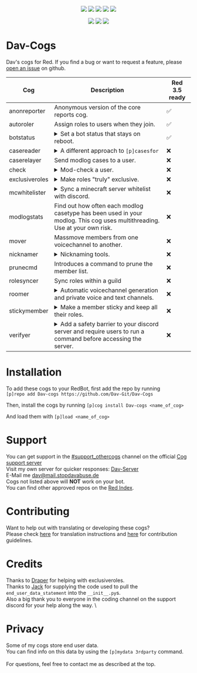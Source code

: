 <p align="center">
<a href="https://discord.gg/z6Nhqc5"><img src="https://discordapp.com/api/guilds/552178115175252005/embed.png"></a>
<a href="https://github.com/Rapptz/discord.py"><img src="https://img.shields.io/static/v1?label=Discord&message=py&color=blue&style=flat&logo=discord"></a>
<a href="https://github.com/Cog-Creators/Red-DiscordBot/tree/V3/develop"><img src="https://img.shields.io/static/v1?label=Red-DiscordBot&message=Cogs&color=red&style=for-the-badge"></a>
<a href="https://www.python.org/"><img src="https://img.shields.io/static/v1?label=Python&message=3.8.1&color=blue&style=flat&logo=python"></a>
<img src="https://img.shields.io/badge/code%20style-black-000000.svg"></p>
<p align="center"><img src="https://github.com/Dav-Git/Dav-Cogs/workflows/Lint%20Python/badge.svg">
<img src="https://img.shields.io/static/v1?label=PRs&message=Welcome&color=green&style=flat&logo=GitHub">
<img src="https://github.com/Dav-Git/Dav-Cogs/workflows/Black/badge.svg"></p>

# Dav-Cogs

Dav's cogs for Red. If you find a bug or want to request a feature, please [open an issue](https://github.com/Dav-Git/Dav-Cogs/issues/new) on github.

| Cog | Description | Red 3.5 ready |
| --- | ----------- | ------------- |
| anonreporter | Anonymous version of the core reports cog. | ✅ |
| autoroler | Assign roles to users when they join. | ✅ |
| botstatus | <details><summary>Set a bot status that stays on reboot.</summary>This cog will save your bot status settings (if you use the dedicated command) and apply them on bot startup or reboot.</details> | ✅ |
| casereader | <details><summary>A different approach to ``[p]casesfor``</summary>For some users it might be inconvenient to have to click through a menu of cases when using the ``[p]casesfor`` command. Casereader sends a list of all cases linked to a user when the ``[p]read`` command is used.</details> | ❌ |
| caserelayer | Send modlog cases to a user. | ❌ |
| check | <details><summary>Mod-check a user.</summary>The ``[p]check`` command calls the commands ``[p]userinfo``, ``[p]read`` (if [casereader](https://github.com/Dav-Git/Dav-Cogs) is installed), ``[p]warnings`` (if casereader is not installed) and ``[p]listflag`` (if [flag](https://github.com/bobloy/Fox-V3/) is installed).</details> | ❌ |
| exclusiveroles | <details><summary>Make roles "truly" exclusive.</summary>Allows you to set 2 roles exclusive to each other. That way, when a user is being assigned a new role, the old role which is exclusive with the new role will be removed.</details> | ❌ |
| mcwhitelister | <details><summary>Sync a minecraft server whitelist with discord.</summary>Members of your discord can add themselves to the whitelist by running ``[p]whitelister add <minecraft_name>``. When they leave the discord their whitelist is automatically removed. Make sure that you add a ``/`` or ``\`` (depending on your OS) to the end of the path to your minecraft server.</details> | ❌ |
| modlogstats | Find out how often each modlog casetype has been used in your modlog. This cog uses multithreading. Use at your own risk. | ❌ |
| mover | Massmove members from one voicechannel to another. | ❌ |
| nicknamer | <details><summary>Nicknaming tools.</summary>Allow your moderators to set a predefined nickname quickly, change a user's nickname using a command, freeze a user's nickname or temporarily change it for a predefined amount of time. Every action can also generate a modlog entry.</details> | ❌ |
| prunecmd | Introduces a command to prune the member list. | ❌ |
| rolesyncer | Sync roles within a guild | ❌ |
| roomer | <details><summary>Automatic voicechannel generation and private voice and text channels.</summary><br>- Automated voicechannel creation<br>- Private voicechannels<br><br>- Private textchannels </details> | ❌ |
| stickymember | <details><summary>Make a member sticky and keep all their roles.</summary>Ever had a member leave and rejoin frequently so you had to give them back all their roles? Me neither, but someone did. So I made this. Any member saved to the cog will retain all their roles when they rejoin the server.</details> | ❌ |
| verifyer | <details><summary>Add a safety barrier to your discord server and require users to run a command before accessing the server.</summary>Before being able to access your server, users need to run the command ``[p]verify``. You can either achieve this by having a member role and revoking read/write access to all channels for @ everyone or by choosing to deny all permissions to a "Verification role". Members need to be able to type in a channel of your guild to be able to verify themselves. This could be a hidden channel. This cog requires setup with ``[p]verifyerset`` and relies on users having their DMs open for the bot.</details> | ❌ |

# Installation

To add these cogs to your RedBot, first add the repo by running\
`[p]repo add Dav-cogs https://github.com/Dav-Git/Dav-Cogs`

Then, install the cogs by running `[p]cog install Dav-cogs <name_of_cog>`

And load them with `[p]load <name_of_cog>`

# Support

You can get support in the [#support_othercogs](https://discordapp.com/channels/240154543684321280/240212783503900673) channel on the official [Cog support server](https://discord.gg/GET4DVk)\
Visit my own server for quicker responses: [Dav-Server](https://discord.gg/z6Nhqc5)\
E-Mail me dav@mail.stopdavabuse.de\
Cogs not listed above will **NOT** work on your bot.\
You can find other approved repos on the [Red Index](https://index.discord.red).

# Contributing

Want to help out with translating or developing these cogs?\
Please check [here](https://github.com/Dav-Git/Dav-Cogs/blob/master/TRANSLATING.md) for translation instructions and [here](https://github.com/Dav-Git/Dav-Cogs/blob/master/CONTRIBUTING.md) for contribution guidelines.
# Credits

Thanks to [Draper](https://github.com/Drapersniper) for helping with exclusiveroles. \
Thanks to [Jack](https://github.com/jack1142) for supplying the code used to pull the ``end_user_data_statement`` into the ``__init__.py``s. \
Also a big thank you to everyone in the coding channel on the support discord for your help along the way. \

# Privacy

Some of my cogs store end user data. \
You can find info on this data by using the ``[p]mydata 3rdparty`` command. \
\
For questions, feel free to contact me as described at the top.
